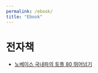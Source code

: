 ```yaml
---
permalink: /ebook/
title: "Ebook"
---
```


# 전자책

* [노베이스 국내파의 토플 80 뛰어넘기](https://kmong.com/gig/305810)


